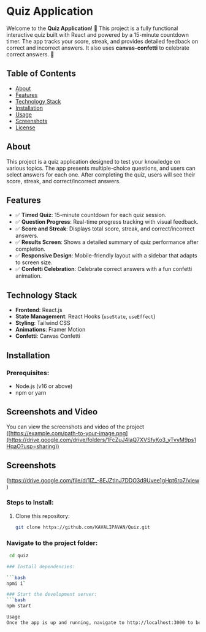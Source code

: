 # **Quiz Application**

Welcome to the **Quiz Application**! 🎉 This project is a fully functional interactive quiz built with React and powered by a 15-minute countdown timer. The app tracks your score, streak, and provides detailed feedback on correct and incorrect answers. It also uses **canvas-confetti** to celebrate correct answers. 🚀

## **Table of Contents**
- [About](#about)
- [Features](#features)
- [Technology Stack](#technology-stack)
- [Installation](#installation)
- [Usage](#usage)
- [Screenshots](#screenshots)
- [License](#license)

## **About**
This project is a quiz application designed to test your knowledge on various topics. The app presents multiple-choice questions, and users can select answers for each one. After completing the quiz, users will see their score, streak, and correct/incorrect answers.

## **Features**
- ✅ **Timed Quiz**: 15-minute countdown for each quiz session.
- ✅ **Question Progress**: Real-time progress tracking with visual feedback.
- ✅ **Score and Streak**: Displays total score, streak, and correct/incorrect answers.
- ✅ **Results Screen**: Shows a detailed summary of quiz performance after completion.
- ✅ **Responsive Design**: Mobile-friendly layout with a sidebar that adapts to screen size.
- ✅ **Confetti Celebration**: Celebrate correct answers with a fun confetti animation.

## **Technology Stack**
- **Frontend**: React.js
- **State Management**: React Hooks (`useState`, `useEffect`)
- **Styling**: Tailwind CSS
- **Animations**: Framer Motion
- **Confetti**: Canvas Confetti

## **Installation**

### Prerequisites:
- Node.js (v16 or above)
- npm or yarn


## **Screenshots and Video**
You can view the screenshots and video of the project
([https://example.com/path-to-your-image.png](https://drive.google.com/drive/folders/1FcZuJ4IaQ7XVSfyKo3_yTvyM9ps1HqaO?usp=sharing))

## **Screenshots**
(https://drive.google.com/file/d/1lZ_-8EJZtInJ7DDO3d9Uvee1gHpt6ro7/view)



### Steps to Install:
1. Clone this repository:
   ```bash
   git clone https://github.com/KAVALIPAVAN/Quiz.git
   
### Navigate to the project folder:

```bash
 cd quiz

### Install dependencies:

```bash
npmi i`

### Start the development server:
```bash
npm start

Usage
Once the app is up and running, navigate to http://localhost:3000 to begin your quiz. Enjoy testing your knowledge!



